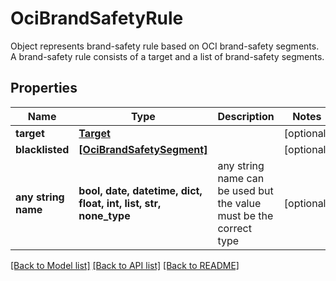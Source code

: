 # OciBrandSafetyRule

Object represents brand-safety rule based on OCI brand-safety segments. A brand-safety rule consists of a target and a list of brand-safety segments.

## Properties
Name | Type | Description | Notes
------------ | ------------- | ------------- | -------------
**target** | [**Target**](Target.md) |  | [optional] 
**blacklisted** | [**[OciBrandSafetySegment]**](OciBrandSafetySegment.md) |  | [optional] 
**any string name** | **bool, date, datetime, dict, float, int, list, str, none_type** | any string name can be used but the value must be the correct type | [optional]

[[Back to Model list]](../README.md#documentation-for-models) [[Back to API list]](../README.md#documentation-for-api-endpoints) [[Back to README]](../README.md)


